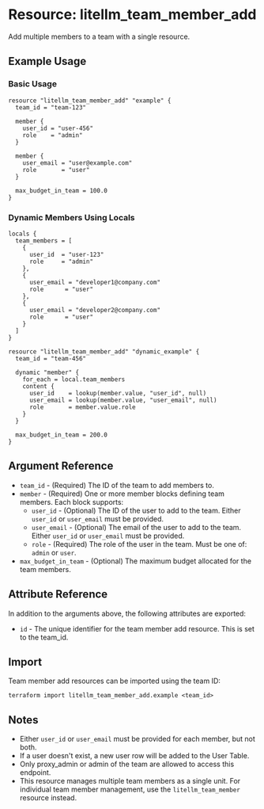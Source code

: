 # Resource: litellm_team_member_add

Add multiple members to a team with a single resource.

## Example Usage

### Basic Usage

```hcl
resource "litellm_team_member_add" "example" {
  team_id = "team-123"
  
  member {
    user_id = "user-456"
    role    = "admin"
  }

  member {
    user_email = "user@example.com"
    role       = "user"
  }

  max_budget_in_team = 100.0
}
```

### Dynamic Members Using Locals

```hcl
locals {
  team_members = [
    {
      user_id  = "user-123"
      role     = "admin"
    },
    {
      user_email = "developer1@company.com"
      role      = "user"
    },
    {
      user_email = "developer2@company.com"
      role      = "user"
    }
  ]
}

resource "litellm_team_member_add" "dynamic_example" {
  team_id = "team-456"
  
  dynamic "member" {
    for_each = local.team_members
    content {
      user_id    = lookup(member.value, "user_id", null)
      user_email = lookup(member.value, "user_email", null)
      role       = member.value.role
    }
  }

  max_budget_in_team = 200.0
}
```

## Argument Reference

* `team_id` - (Required) The ID of the team to add members to.
* `member` - (Required) One or more member blocks defining team members. Each block supports:
  * `user_id` - (Optional) The ID of the user to add to the team. Either `user_id` or `user_email` must be provided.
  * `user_email` - (Optional) The email of the user to add to the team. Either `user_id` or `user_email` must be provided.
  * `role` - (Required) The role of the user in the team. Must be one of: `admin` or `user`.
* `max_budget_in_team` - (Optional) The maximum budget allocated for the team members.

## Attribute Reference

In addition to the arguments above, the following attributes are exported:

* `id` - The unique identifier for the team member add resource. This is set to the team_id.

## Import

Team member add resources can be imported using the team ID:

```shell
terraform import litellm_team_member_add.example <team_id>
```

## Notes

- Either `user_id` or `user_email` must be provided for each member, but not both.
- If a user doesn't exist, a new user row will be added to the User Table.
- Only proxy_admin or admin of the team are allowed to access this endpoint.
- This resource manages multiple team members as a single unit. For individual team member management, use the `litellm_team_member` resource instead.
